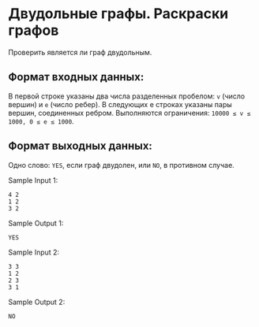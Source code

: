 # Двудольные графы. Раскраски графов
Проверить является ли граф двудольным.

## Формат входных данных:
В первой строке указаны два числа разделенных пробелом: `v` (число вершин) и `e` (число ребер). 
В следующих e строках указаны пары вершин, соединенных ребром. Выполняются ограничения: `10000 ≤ v ≤ 1000, 0 ≤ e ≤ 1000`.

## Формат выходных данных:
Одно слово: `YES`, если граф двудолен, или `NO`, в противном случае.

Sample Input 1:
```
4 2
1 2
3 2
```
Sample Output 1:
```
YES
```
Sample Input 2:
```
3 3
1 2
2 3
3 1
```
Sample Output 2:
```
NO
```